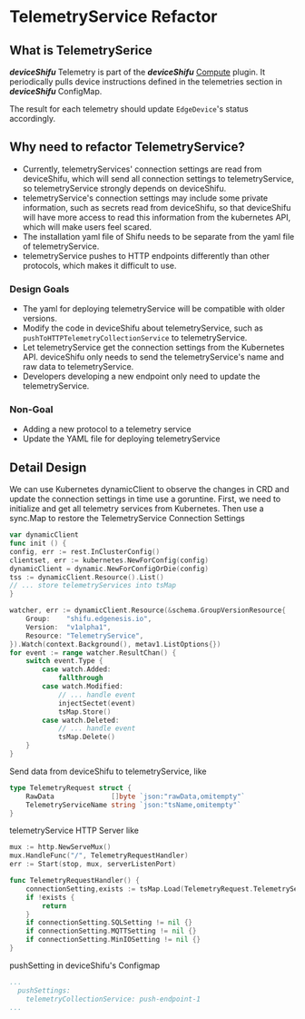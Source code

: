 # TelemetryService Refactor

## What is TelemetrySerice

***deviceShifu*** Telemetry is part of the ***deviceShifu*** [Compute](docs/design/design-deviceShifu.md#compute) plugin. It periodically pulls device instructions defined in the telemetries section in ***deviceShifu*** ConfigMap.

The result for each telemetry should update `EdgeDevice`'s status accordingly.

## Why need to refactor TelemetryService?

- Currently, telemetryServices' connection settings are read from deviceShifu, which will send all connection settings to telemetryService, so telemetryService strongly depends on deviceShifu.
- telemetryService's connection settings may include some private information, such as secrets read from deviceShifu, so that deviceShifu will have more access to read this information from the kubernetes API, which will make users feel scared.
- The installation yaml file of Shifu needs to be separate from the yaml file of telemetryService.
- telemetryService pushes to HTTP endpoints differently than other protocols, which makes it difficult to use.

### Design Goals

- The yaml for deploying telemetryService will be compatible with older versions.
- Modify the code in deviceShifu about telemetryService, such as `pushToHTTPTelemetryCollectionService` to telemetryService.
- Let telemetryService get the connection settings from the Kubernetes API. deviceShifu only needs to send the telemetryService's name and raw data to telemetryService.
- Developers developing a new endpoint only need to update the telemetryService.

### Non-Goal

- Adding a new protocol to a telemetry service
- Update the YAML file for deploying telemetryService

## Detail Design

We can use Kubernetes dynamicClient to observe the changes in CRD and update the connection settings in time use a goruntine. First, we need to initialize and get all telemetry services from Kubernetes. Then use a sync.Map to restore the TelemetryService Connection Settings 
```go
var dynamicClient 
func init () {
config, err := rest.InClusterConfig()
clientset, err := kubernetes.NewForConfig(config)
dynamicClient = dynamic.NewForConfigOrDie(config)
tss := dynamicClient.Resource().List()
// ... store telemetryServices into tsMap
}

watcher, err := dynamicClient.Resource(&schema.GroupVersionResource{
    Group:    "shifu.edgenesis.io",
    Version:  "v1alpha1",
    Resource: "TelemetryService",
}).Watch(context.Background(), metav1.ListOptions{})
for event := range watcher.ResultChan() {
    switch event.Type {
        case watch.Added:
            fallthrough
        case watch.Modified:
            // ... handle event
            injectSectet(event)
            tsMap.Store()
        case watch.Deleted:
            // ... handle event
            tsMap.Delete()
    }
}
```


Send data from deviceShifu to telemetryService, like
```go
type TelemetryRequest struct {
	RawData              []byte `json:"rawData,omitempty"`
    TelemetryServiceName string `json:"tsName,omitempty"`
}
```


telemetryService HTTP Server like
```go
mux := http.NewServeMux()
mux.HandleFunc("/", TelemetryRequestHandler)
err := Start(stop, mux, serverListenPort)
```
```go
func TelemetryRequestHandler() {
    connectionSetting,exists := tsMap.Load(TelemetryRequest.TelemetryServiceName)
    if !exists {
        return
    }
    if connectionSetting.SQLSetting != nil {}
    if connectionSetting.MQTTSetting != nil {}
    if connectionSetting.MinIOSetting != nil {}
}
```

pushSetting in deviceShifu's Configmap
```yaml
...
  pushSettings:
    telemetryCollectionService: push-endpoint-1
...
```
